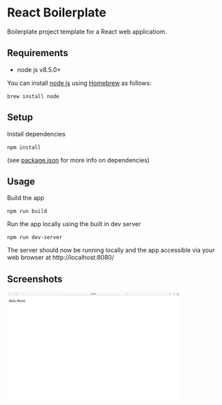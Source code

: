 # React Boilerplate

Boilerplate project template for a React web applicatiom.

## Requirements

* node js v8.5.0+

You can install [node js](https://nodejs.org/en/) using [Homebrew](https://brew.sh/) as follows:

    brew install node

## Setup

Install dependencies

    npm install

(see [package.json](./package.json) for more info on dependencies)

## Usage

Build the app

    npm run build

Run the app locally using the built in dev server

    npm run dev-server

The server should now be running locally and the app accessible via your web browser at http://localhost:8080/

## Screenshots

<img src="docs/images/app-screenshot-1.png" alt="app screenshot" width=80% />
